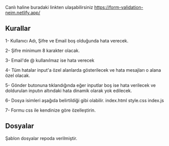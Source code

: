
Canlı haline buradaki linkten ulaşabilirsiniz https://form-validation-neim.netlify.app/

## Kurallar
1- Kullanıcı Adı, Şifre ve Email boş olduğunda hata verecek.

2- Şifre minimum 8 karakter olacak.

3- Email'de @ kullanılmaz ise hata verecek

4- Tüm hatalar input'a özel alanlarda gösterilecek ve hata mesajları o alana özel olacak.
    
5- Gönder butonuna tıklandığında eğer inputlar boş ise hata verilecek ve doldurulan inputın altındaki hata dinamik olarak yok edilecek.

6- Dosya isimleri aşağıda belirtildiği gibi olabilir.
    index.html
    style.css
    index.js

7- Formu css ile kendinize göre özelleştirin.

## Dosyalar
Şablon dosyalar repoda verilmiştir.

